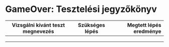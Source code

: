 # GameOver: Tesztelési jegyzőkönyv

| Vizsgálni kívánt teszt megnevezés       | Szükséges lépés     | Megtett lépés eredménye  |
| ------------- |:-------------:| -----:|
|   |   |   |
|   |   |   |
|   |   |   |
